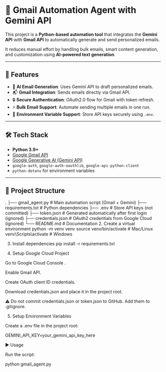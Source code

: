 # 📧 Gmail Automation Agent with Gemini API

This project is a **Python-based automation tool** that integrates the **Gemini API** with **Gmail API** to automatically generate and send personalized emails.  

It reduces manual effort by handling bulk emails, smart content generation, and customization using **AI-powered text generation**.  

---

## 🚀 Features
- 🤖 **AI Email Generation**: Uses Gemini API to draft personalized emails.  
- 📬 **Gmail Integration**: Sends emails directly via Gmail API.  
- 🔒 **Secure Authentication**: OAuth2.0 flow for Gmail with token refresh.  
- ⚡ **Bulk Email Support**: Automate sending multiple emails in one run.  
- 🔑 **Environment Variable Support**: Store API keys securely using `.env`.  

---

## 🛠️ Tech Stack
- **Python 3.9+**  
- [Google Gmail API](https://developers.google.com/gmail/api)  
- [Google Generative AI (Gemini API)](https://ai.google.dev/)  
- `google-auth`, `google-auth-oauthlib`, `google-api-python-client`  
- `python-dotenv` for environment variables  

---

## 📂 Project Structure
.
├── gmail_agent.py # Main automation script (Gmail + Gemini)
├── requirements.txt # Python dependencies
├── .env # Store API keys (not committed)
├── token.json # Generated automatically after first login (ignored)
├── credentials.json # OAuth2 credentials from Google Cloud (ignored)
└── README.md # Documentation
2. Create a virtual environment
python -m venv venv
source venv/bin/activate   # Mac/Linux
venv\Scripts\activate      # Windows

3. Install dependencies
pip install -r requirements.txt

4. Setup Google Cloud Project

Go to Google Cloud Console
.

Enable Gmail API.

Create OAuth client ID credentials.

Download credentials.json and place it in the project root.

⚠️ Do not commit credentials.json or token.json to GitHub. Add them to .gitignore.

5. Setup Environment Variables

Create a .env file in the project root:

GEMINI_API_KEY=your_gemini_api_key_here

▶️ Usage

Run the script:

python gmail_agent.py
